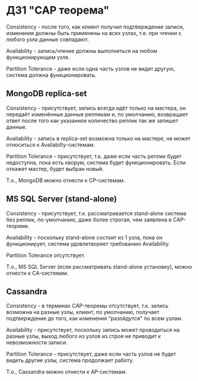 # ДЗ1 "CAP теорема"

Consistency - после того, как клиент получил подтверждение записи, изменения должны быть применены на всех узлах, т.е. при чтении с любого узла данные совпадают.

Availability - запись/чтение должны выполняться на любом функционирующем узле.

Partition Tolerance - даже если одна часть узлов не видит другую, система должна функционировать.

## MongoDB replica-set

Consistency - присутствует, запись всегда идёт только на мастера, он передаёт изменённые данные репликам и, по умолчанию, возвращает ответ после того как указанное количество реплик так же запишет данные.

Availability - запись в replica-set возможна только на мастере, не может относиться к Availabilty-системам.

Partition Tolerance - присутствует, т.к. даже если часть реплик будет недоступна, пока есть кворум, система будет функционировать. Если откажет мастер, будет выбран новый.

Т.о., MongoDB можно отнести к CP-системам.

## MS SQL Server (stand-alone)

Consistency - присутствует, т.к. рассматривается stand-alone система без реплик, по-умолчанию, даже более строгая, чем заявлена в CAP-теореме.

Availability - поскольку stand-alone состоит из 1 узла, пока он функционирует, система удовлетворяет требованию Availability.

Partition Tolerance отсутствует.

Т.о., MS SQL Server (если рассматривать stand-alone установку), можно отнести к CA-системам.

## Cassandra

Consistency - в терминах CAP-теоремы отсутствует, т.к. запись возможна на разные узлы, клиент, по умолчанию, получает подтверждение до того, как изменения "разойдутся" по всем узлам.

Availability - присутствует, поскольку запись может проводиться на разные узлы, выход любого из узлов из строя не приводит к невозможности записи.

Partition Tolerance - присутствует, даже если часть узлов не будет видеть другие узлы, система продолжает работу.

Т.о., Cassandra можно отнести к AP-системам.